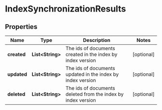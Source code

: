 # IndexSynchronizationResults

## Properties
Name | Type | Description | Notes
------------ | ------------- | ------------- | -------------
**created** | **List&lt;String&gt;** | The ids of documents created in the index by index version |  [optional]
**updated** | **List&lt;String&gt;** | The ids of documents updated in the index by index version |  [optional]
**deleted** | **List&lt;String&gt;** | The ids of documents deleted from the index by index version |  [optional]
